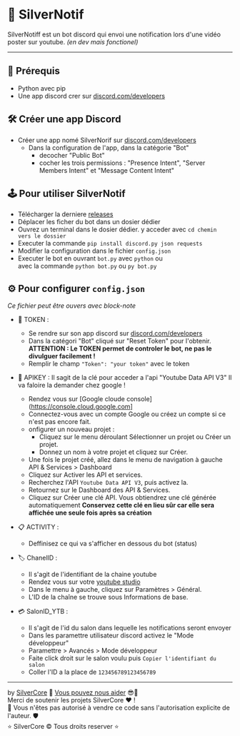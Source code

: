 # 🔔  SilverNotif  
SilverNotiff est un bot discord qui envoi une notification lors d'une vidéo poster sur youtube.
*(en dev mais fonctionel)*

---

## 🔗  Prérequis 
- Python avec pip
- Une app discord crer sur [discord.com/developers](https://discord.com/developers/applications)

## 🛠️  Créer une app Discord
- Créer une app nomé SilverNorif sur [discord.com/developers](https://discord.com/developers/applications)
  - Dans la configuration de l'app, dans la catégorie "Bot"
    - decocher "Public Bot"
    - cocher les trois permissions : "Presence Intent", "Server Members Intent" et "Message Content Intent"

## 🕹️  Pour utiliser SilverNotif
- Télécharger la derniere [releases](https://github.com/SilverCore-Git/SilverNotif/releases)
- Déplacer les ficher du bot dans un dosier dédier
- Ouvrez un terminal dans le dosier dédier. y acceder avec ``cd chemin vers le dossier``
- Executer la commande ``pip install discord.py json requests``
- Modifier la configuration dans le fichier ``config.json``
- Executer le bot en ouvrant ``bot.py`` avec ``python`` ou <br>
  avec la commande ``python bot.py`` ou ``py bot.py``

## ⚙️  Pour configurer ``config.json``
*Ce fichier peut être ouvers avec block-note*

- 🎫 TOKEN :
  - Se rendre sur son app discord sur [discord.com/developers](https://discord.com/developers/applications)
  - Dans la catégori "Bot" cliqué sur "Reset Token" pour l'obtenir.
    **ATTENTION : Le TOKEN permet de controler le bot, ne pas le divulguer facilement !**
  - Remplir le champ ``"Token": "your token"`` avec le token

- 🔑 APIKEY :
  Il sagit de la clé pour acceder a l'api "Youtube Data API V3"
  Il va faloire la demander chez google !
  - Rendez vous sur [Google cloude console](https://console.cloud.google.com]
  - Connectez-vous avec un compte Google ou créez un compte si ce n'est pas encore fait.
  - onfigurer un nouveau projet :
    - Cliquez sur le menu déroulant Sélectionner un projet ou Créer un projet.
    - Donnez un nom à votre projet et cliquez sur Créer.
  - Une fois le projet créé, allez dans le menu de navigation à gauche API & Services > Dashboard
  - Cliquez sur Activer les API et services.
  - Recherchez l'API ``Youtube Data API V3``, puis activez la.
  - Retournez sur le Dashboard des API & Services.
  - Cliquez sur Créer une clé API. Vous obtiendrez une clé générée automatiquement
    **Conservez cette clé en lieu sûr car elle sera affichée une seule fois après sa création**

 - 📋 ACTIVITY :
    - Deffinisez ce qui va s'afficher en dessous du bot (status)

 - 🏷️ ChanelID :
    - Il s'agit de l'identifiant de la chaine youtube
    - Rendez vous sur votre [youtube studio](https://studio.youtube.com)
    - Dans le menu à gauche, cliquez sur Paramètres > Général.
    - L'ID de la chaîne se trouve sous Informations de base.

 - 💳 SalonID_YTB :
    - Il s'agit de l'id du salon dans lequelle les notifications seront envoyer
    - Dans les paramettre utilisateur discord activez le "Mode développeur"
    - Paramettre > Avancés > Mode développeur
    - Faite click droit sur le salon voulu puis ``Copier l'identifiant du salon``
    - Coller l'ID a la place de ``123456789123456789``


---
by [SilverCore](https://github.com/SilverCore-Git) 👑 [Vous pouvez nous aider](https://tipeee.com/silverdium) 😎💸<br>
Merci de soutenir les projets SilverCore ❤️ !<br>
🔐 Vous n'êtes pas autorisé à vendre ce code sans l'autorisation explicite de l'auteur. 🛡️<br>
⭐  SilverCore ©️ Tous droits reserver  ⭐
